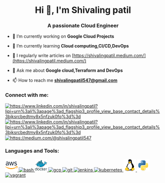 <h1 align="center">Hi 👋, I'm Shivaling patil</h1>
<h3 align="center">A passionate Cloud Engineer</h3>

- 🔭 I’m currently working on **Google Cloud Projects**

- 🌱 I’m currently learning **Cloud computing,CI/CD,DevOps**

- 📝 I regularly write articles on [https://shivalingpatil.medium.com/](https://shivalingpatil.medium.com/)

- 💬 Ask me about **Google cloud,Terraform and DevOps**

- 📫 How to reach me **shivalingpatil547@gmail.com**

<h3 align="left">Connect with me:</h3>
<p align="left">
<a href="https://linkedin.com/in/shivalingpatil?lipi=urn%3ali%3apage%3ad_flagship3_profile_view_base_contact_details%3bjksrcbedtmy8x5nfzuk0fq%3d%3d" target="blank"><img align="center" src="https://raw.githubusercontent.com/rahuldkjain/github-profile-readme-generator/master/src/images/icons/Social/linked-in-alt.svg" alt="https://www.linkedin.com/in/shivalingpatil?lipi=urn%3ali%3apage%3ad_flagship3_profile_view_base_contact_details%3bjksrcbedtmy8x5nfzuk0fq%3d%3d" height="30" width="40" /></a>
<a href="https://www.behance.net/https://www.linkedin.com/in/shivalingpatil?lipi=urn%3ali%3apage%3ad_flagship3_profile_view_base_contact_details%3bjksrcbedtmy8x5nfzuk0fq%3d%3d" target="blank"><img align="center" src="https://raw.githubusercontent.com/rahuldkjain/github-profile-readme-generator/master/src/images/icons/Social/behance.svg" alt="https://www.linkedin.com/in/shivalingpatil?lipi=urn%3ali%3apage%3ad_flagship3_profile_view_base_contact_details%3bjksrcbedtmy8x5nfzuk0fq%3d%3d" height="30" width="40" /></a>
<a href="https://medium.com/https://medium.com/@shivalingpatil547" target="blank"><img align="center" src="https://raw.githubusercontent.com/rahuldkjain/github-profile-readme-generator/master/src/images/icons/Social/medium.svg" alt="https://medium.com/@shivalingpatil547" height="30" width="40" /></a>
</p>

<h3 align="left">Languages and Tools:</h3>
<p align="left"> <a href="https://aws.amazon.com" target="_blank" rel="noreferrer"> <img src="https://raw.githubusercontent.com/devicons/devicon/master/icons/amazonwebservices/amazonwebservices-original-wordmark.svg" alt="aws" width="40" height="40"/> </a> <a href="https://www.gnu.org/software/bash/" target="_blank" rel="noreferrer"> <img src="https://www.vectorlogo.zone/logos/gnu_bash/gnu_bash-icon.svg" alt="bash" width="40" height="40"/> </a> <a href="https://www.docker.com/" target="_blank" rel="noreferrer"> <img src="https://raw.githubusercontent.com/devicons/devicon/master/icons/docker/docker-original-wordmark.svg" alt="docker" width="40" height="40"/> </a> <a href="https://cloud.google.com" target="_blank" rel="noreferrer"> <img src="https://www.vectorlogo.zone/logos/google_cloud/google_cloud-icon.svg" alt="gcp" width="40" height="40"/> </a> <a href="https://git-scm.com/" target="_blank" rel="noreferrer"> <img src="https://www.vectorlogo.zone/logos/git-scm/git-scm-icon.svg" alt="git" width="40" height="40"/> </a> <a href="https://www.jenkins.io" target="_blank" rel="noreferrer"> <img src="https://www.vectorlogo.zone/logos/jenkins/jenkins-icon.svg" alt="jenkins" width="40" height="40"/> </a> <a href="https://kubernetes.io" target="_blank" rel="noreferrer"> <img src="https://www.vectorlogo.zone/logos/kubernetes/kubernetes-icon.svg" alt="kubernetes" width="40" height="40"/> </a> <a href="https://www.linux.org/" target="_blank" rel="noreferrer"> <img src="https://raw.githubusercontent.com/devicons/devicon/master/icons/linux/linux-original.svg" alt="linux" width="40" height="40"/> </a> <a href="https://www.python.org" target="_blank" rel="noreferrer"> <img src="https://raw.githubusercontent.com/devicons/devicon/master/icons/python/python-original.svg" alt="python" width="40" height="40"/> </a> <a href="https://www.vagrantup.com/" target="_blank" rel="noreferrer"> <img src="https://www.vectorlogo.zone/logos/vagrantup/vagrantup-icon.svg" alt="vagrant" width="40" height="40"/> </a> </p>
